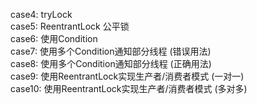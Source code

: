 case4: tryLock  
case5: ReentrantLock 公平锁  
case6: 使用Condition  
case7: 使用多个Condition通知部分线程 (错误用法)  
case8: 使用多个Condition通知部分线程 (正确用法)  
case9: 使用ReentrantLock实现生产者/消费者模式 (一对一)  
case10: 使用ReentrantLock实现生产者/消费者模式 (多对多)  